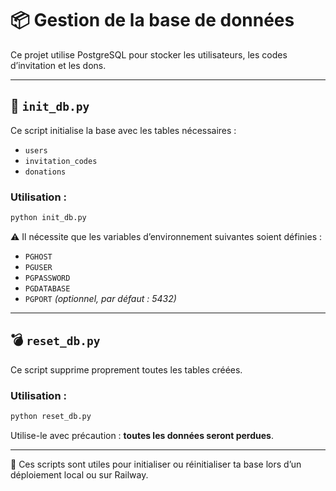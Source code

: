 # 📦 Gestion de la base de données

Ce projet utilise PostgreSQL pour stocker les utilisateurs, les codes d’invitation et les dons.

---

## 🔧 `init_db.py`

Ce script initialise la base avec les tables nécessaires :

- `users`
- `invitation_codes`
- `donations`

### Utilisation :
```bash
python init_db.py
```

⚠️ Il nécessite que les variables d’environnement suivantes soient définies :

- `PGHOST`
- `PGUSER`
- `PGPASSWORD`
- `PGDATABASE`
- `PGPORT` *(optionnel, par défaut : 5432)*

---

## 💣 `reset_db.py`

Ce script supprime proprement toutes les tables créées.

### Utilisation :
```bash
python reset_db.py
```

Utilise-le avec précaution : **toutes les données seront perdues**.

---

🧪 Ces scripts sont utiles pour initialiser ou réinitialiser ta base lors d’un déploiement local ou sur Railway.
